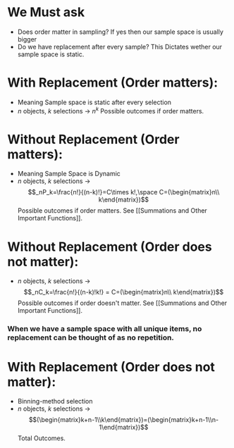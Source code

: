 # We Must ask
- Does order matter in sampling? If yes then our sample space is usually bigger
- Do we have replacement after every sample? This Dictates wether our sample space is static.
# With Replacement (Order matters):
- Meaning Sample space is static after every selection
- $n$ objects, $k$ selections $\to$ $n^k$ Possible outcomes if order matters.
# Without Replacement (Order matters):
- Meaning Sample Space is Dynamic
- $n$ objects, $k$ selections $\to$ $$_nP_k=\frac{n!}{(n-k)!}=C\times k!,\space C=(\begin{matrix}n\\ k\end{matrix})$$ Possible outcomes if order matters. See [[Summations and Other Important Functions]].
# Without Replacement (Order does not matter):
- $n$ objects, $k$ selections $\to$ $$_nC_k=\frac{n!}{(n-k)!k!} = C=(\begin{matrix}n\\ k\end{matrix})$$ Possible outcomes if order doesn't matter. See [[Summations and Other Important Functions]].

### When we have a sample space with all unique items, no replacement can be thought of as no repetition.

# With Replacement (Order does not matter):
- Binning-method selection
- $n$ objects, $k$ selections $\to$ $$(\begin{matrix}k+n-1\\k\end{matrix})=(\begin{matrix}k+n-1\\n-1\end{matrix})$$ Total Outcomes.